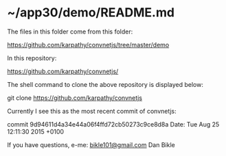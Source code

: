 ~/app30/demo/README.md
======================

The files in this folder come from this folder:

https://github.com/karpathy/convnetjs/tree/master/demo

In this repository:

https://github.com/karpathy/convnetjs/

The shell command to clone the above repository is displayed below:

git clone https://github.com/karpathy/convnetjs

Currently I see this as the most recent commit of convnetjs:

commit 9d94611d4a34e44a06f4ffd72cb50273c9ce8d8a
Date:   Tue Aug 25 12:11:30 2015 +0100

If you have questions,
e-me:
bikle101@gmail.com
Dan Bikle
